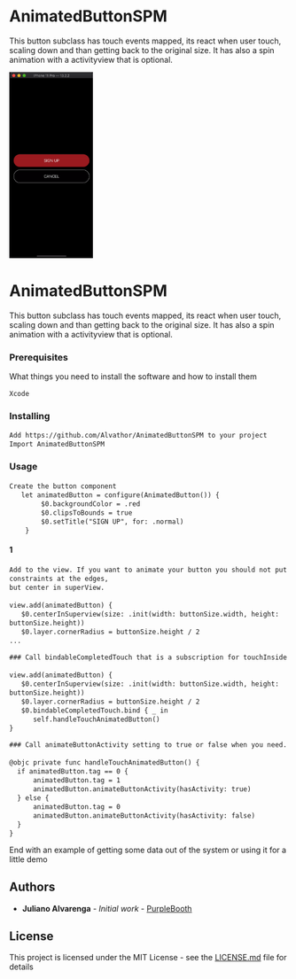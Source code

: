 # AnimatedButtonSPM

This button subclass has touch events mapped, its react when user touch,  scaling down and than getting back to the original size.
It has also a spin animation with a activityview that is optional.

<img height="30%" width="30%" src="https://github.com/Alvathor/AnimatedButtonSPM/blob/master/ezgif.com-video-to-gif.gif" alt="AnimatedButton.gif"></img>



# AnimatedButtonSPM

This button subclass has touch events mapped, its react when user touch,  scaling down and than getting back to the original size. It has also a spin animation with a activityview that is optional.

### Prerequisites

What things you need to install the software and how to install them

```
Xcode
```

### Installing

```
Add https://github.com/Alvathor/AnimatedButtonSPM to your project
Import AnimatedButtonSPM
```

### Usage

```
Create the button component
   let animatedButton = configure(AnimatedButton()) {
        $0.backgroundColor = .red
        $0.clipsToBounds = true
        $0.setTitle("SIGN UP", for: .normal)
    }
```
#### 1
```
Add to the view. If you want to animate your button you should not put constraints at the edges, 
but center in superView.

view.add(animatedButton) {
   $0.centerInSuperview(size: .init(width: buttonSize.width, height: buttonSize.height))
   $0.layer.cornerRadius = buttonSize.height / 2
...            
```

```
### Call bindableCompletedTouch that is a subscription for touchInside

view.add(animatedButton) {
   $0.centerInSuperview(size: .init(width: buttonSize.width, height: buttonSize.height))
   $0.layer.cornerRadius = buttonSize.height / 2
   $0.bindableCompletedTouch.bind { _ in
      self.handleTouchAnimatedButton()
}
```

```
### Call animateButtonActivity setting to true or false when you need.

@objc private func handleTouchAnimatedButton() {
  if animatedButton.tag == 0 {
      animatedButton.tag = 1
      animatedButton.animateButtonActivity(hasActivity: true)
  } else {
      animatedButton.tag = 0
      animatedButton.animateButtonActivity(hasActivity: false)
  }
}
```

End with an example of getting some data out of the system or using it for a little demo


## Authors

* **Juliano Alvarenga** - *Initial work* - [PurpleBooth](https://github.com/Alvathor)

## License

This project is licensed under the MIT License - see the [LICENSE.md](LICENSE.md) file for details

